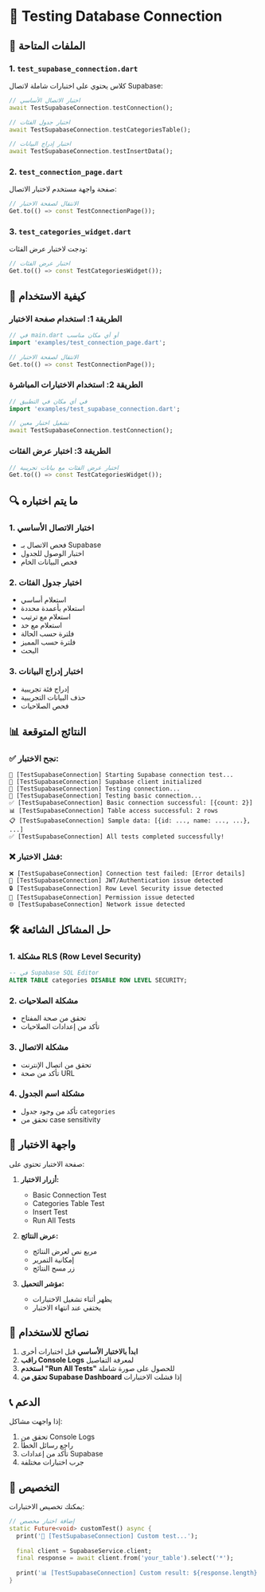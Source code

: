 # 🧪 Testing Database Connection

## 📁 الملفات المتاحة

### 1. **`test_supabase_connection.dart`**
كلاس يحتوي على اختبارات شاملة لاتصال Supabase:

```dart
// اختبار الاتصال الأساسي
await TestSupabaseConnection.testConnection();

// اختبار جدول الفئات
await TestSupabaseConnection.testCategoriesTable();

// اختبار إدراج البيانات
await TestSupabaseConnection.testInsertData();
```

### 2. **`test_connection_page.dart`**
صفحة واجهة مستخدم لاختبار الاتصال:

```dart
// الانتقال لصفحة الاختبار
Get.to(() => const TestConnectionPage());
```

### 3. **`test_categories_widget.dart`**
ودجت لاختبار عرض الفئات:

```dart
// اختبار عرض الفئات
Get.to(() => const TestCategoriesWidget());
```

## 🚀 كيفية الاستخدام

### الطريقة 1: استخدام صفحة الاختبار

```dart
// في main.dart أو أي مكان مناسب
import 'examples/test_connection_page.dart';

// الانتقال لصفحة الاختبار
Get.to(() => const TestConnectionPage());
```

### الطريقة 2: استخدام الاختبارات المباشرة

```dart
// في أي مكان في التطبيق
import 'examples/test_supabase_connection.dart';

// تشغيل اختبار معين
await TestSupabaseConnection.testConnection();
```

### الطريقة 3: اختبار عرض الفئات

```dart
// اختبار عرض الفئات مع بيانات تجريبية
Get.to(() => const TestCategoriesWidget());
```

## 🔍 ما يتم اختباره

### 1. **اختبار الاتصال الأساسي**
- فحص الاتصال بـ Supabase
- اختبار الوصول للجدول
- فحص البيانات الخام

### 2. **اختبار جدول الفئات**
- استعلام أساسي
- استعلام بأعمدة محددة
- استعلام مع ترتيب
- استعلام مع حد
- فلترة حسب الحالة
- فلترة حسب المميز
- البحث

### 3. **اختبار إدراج البيانات**
- إدراج فئة تجريبية
- حذف البيانات التجريبية
- فحص الصلاحيات

## 📊 النتائج المتوقعة

### ✅ **نجح الاختبار:**
```
🧪 [TestSupabaseConnection] Starting Supabase connection test...
🔗 [TestSupabaseConnection] Supabase client initialized
🔑 [TestSupabaseConnection] Testing connection...
🧪 [TestSupabaseConnection] Testing basic connection...
✅ [TestSupabaseConnection] Basic connection successful: [{count: 2}]
📊 [TestSupabaseConnection] Table access successful: 2 rows
📋 [TestSupabaseConnection] Sample data: [{id: ..., name: ..., ...}, ...]
✅ [TestSupabaseConnection] All tests completed successfully!
```

### ❌ **فشل الاختبار:**
```
❌ [TestSupabaseConnection] Connection test failed: [Error details]
🔑 [TestSupabaseConnection] JWT/Authentication issue detected
🔒 [TestSupabaseConnection] Row Level Security issue detected
🚫 [TestSupabaseConnection] Permission issue detected
🌐 [TestSupabaseConnection] Network issue detected
```

## 🛠️ حل المشاكل الشائعة

### 1. **مشكلة RLS (Row Level Security)**
```sql
-- في Supabase SQL Editor
ALTER TABLE categories DISABLE ROW LEVEL SECURITY;
```

### 2. **مشكلة الصلاحيات**
- تحقق من صحة المفتاح
- تأكد من إعدادات الصلاحيات

### 3. **مشكلة الاتصال**
- تحقق من اتصال الإنترنت
- تأكد من صحة URL

### 4. **مشكلة اسم الجدول**
- تأكد من وجود جدول `categories`
- تحقق من case sensitivity

## 📱 واجهة الاختبار

صفحة الاختبار تحتوي على:

1. **أزرار الاختبار:**
   - Basic Connection Test
   - Categories Table Test
   - Insert Test
   - Run All Tests

2. **عرض النتائج:**
   - مربع نص لعرض النتائج
   - إمكانية التمرير
   - زر مسح النتائج

3. **مؤشر التحميل:**
   - يظهر أثناء تشغيل الاختبارات
   - يختفي عند انتهاء الاختبار

## 🎯 نصائح للاستخدام

1. **ابدأ بالاختبار الأساسي** قبل اختبارات أخرى
2. **راقب Console Logs** لمعرفة التفاصيل
3. **استخدم "Run All Tests"** للحصول على صورة شاملة
4. **تحقق من Supabase Dashboard** إذا فشلت الاختبارات

## 📞 الدعم

إذا واجهت مشاكل:

1. تحقق من Console Logs
2. راجع رسائل الخطأ
3. تأكد من إعدادات Supabase
4. جرب اختبارات مختلفة

## 🔧 التخصيص

يمكنك تخصيص الاختبارات:

```dart
// إضافة اختبار مخصص
static Future<void> customTest() async {
  print('🧪 [TestSupabaseConnection] Custom test...');
  
  final client = SupabaseService.client;
  final response = await client.from('your_table').select('*');
  
  print('📊 [TestSupabaseConnection] Custom result: ${response.length} rows');
}
```
